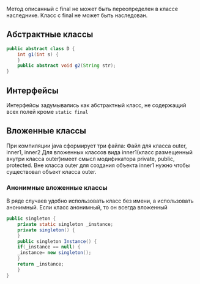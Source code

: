 Метод описанный с final не может быть переопределен в классе наследнике.
Класс с final не может быть наследован.
## Абстрактные классы
```java
public abstract class D {
	int g1(int s) {
	}
	public abstract void g2(String str);
} 
```

## Интерфейсы
Интерфейсы задумывались как абстрактный класс, не содержащий всех полей кроме `static final`
## Вложенные классы
При компиляции java сформирует три файла: Файл для класса outer, inner1, inner2
Для вложенных классов вида inner1(класс размещенный внутри класса outer)имеет смысл модификатора private, public, protected.
Вне класса outer для создания объекта inner1 нужно чтобы существовал объект класса outer.
### Анонимные вложенные классы 
В ряде случаев удобно использовать класс без имени, а использовать анонимный. Если класс анонимный, то он всегда вложенный

```java
public singleton {
	private static singleton _instance;
	private singleton() {
	}
	public singleton Instance() {
	if(_instance == null) {
	_instance= new singleton();
	}
	return _instance;
	}
}
```